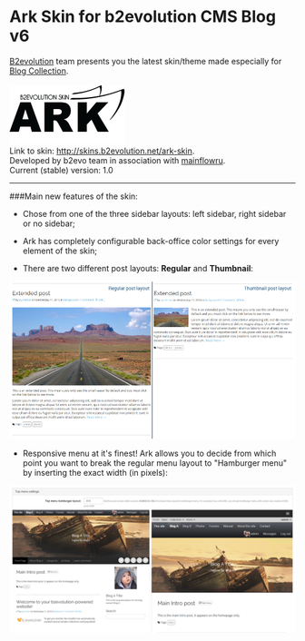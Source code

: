 # Ark Skin for b2evolution CMS Blog v6
<a href="http://b2evolution.net/" title="www.b2evolution.net">B2evolution</a> team presents you the latest skin/theme made especially for <a href="http://b2evolution.net/man/about-different-collection-types" title="b2evolution Collections Explanation">Blog Collection</a>.<br/><br/>
<img src="images/ark_logo_dark.png" alt="Ark Skin Logo" title="Ark Skin Logo"/><br/>
Link to skin: <a href="http://skins.b2evolution.net/ark-skin" title="Ark skin">http://skins.b2evolution.net/ark-skin</a>.<br/>
Developed by b2evo team in association with <a href="http://mainflowru.com/" title="www.mainflow.ru">mainflowru</a>.<br/>
Current (stable) version: 1.0

---

###Main new features of the skin:

- Chose from one of the three sidebar layouts: left sidebar, right sidebar or no sidebar;

- Ark has completely configurable back-office color settings for every element of the skin;

- There are two different post layouts: <strong>Regular</strong> and <strong>Thumbnail</strong>:

![post-layout](images/post-layouts.jpg)

- Responsive menu at it's finest! Ark allows you to decide from which point you want to break the regular menu layout to "Hamburger menu" by inserting the exact width (in pixels):

![hamburger-menu](images/hamburger-menu.jpg)
